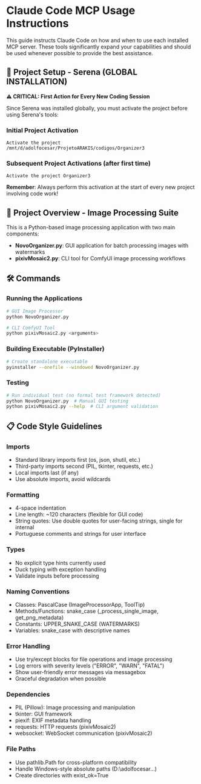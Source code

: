 # Claude Code MCP Usage Instructions

This guide instructs Claude Code on how and when to use each installed MCP server. These tools significantly expand your capabilities and should be used whenever possible to provide the best assistance.

## 🚀 Project Setup - Serena (GLOBAL INSTALLATION)

**⚠️ CRITICAL: First Action for Every New Coding Session**

Since Serena was installed globally, you must activate the project before using Serena's tools:

### Initial Project Activation
```
Activate the project /mnt/d/adolfocesar/ProjetoARAKIS/codigos/Organizer3
```

### Subsequent Project Activations (after first time)
```
Activate the project Organizer3
```

**Remember**: Always perform this activation at the start of every new project involving code work!

## 📁 Project Overview - Image Processing Suite

This is a Python-based image processing application with two main components:
- **NovoOrganizer.py**: GUI application for batch processing images with watermarks
- **pixivMosaic2.py**: CLI tool for ComfyUI image processing workflows

## 🛠️ Commands

### Running the Applications
```bash
# GUI Image Processor
python NovoOrganizer.py

# CLI ComfyUI Tool  
python pixivMosaic2.py <arguments>
```

### Building Executable (PyInstaller)
```bash
# Create standalone executable
pyinstaller --onefile --windowed NovoOrganizer.py
```

### Testing
```bash
# Run individual test (no formal test framework detected)
python NovoOrganizer.py  # Manual GUI testing
python pixivMosaic2.py --help  # CLI argument validation
```

## 📋 Code Style Guidelines

### Imports
- Standard library imports first (os, json, shutil, etc.)
- Third-party imports second (PIL, tkinter, requests, etc.) 
- Local imports last (if any)
- Use absolute imports, avoid wildcards

### Formatting
- 4-space indentation
- Line length: ~120 characters (flexible for GUI code)
- String quotes: Use double quotes for user-facing strings, single for internal
- Portuguese comments and strings for user interface

### Types
- No explicit type hints currently used
- Duck typing with exception handling
- Validate inputs before processing

### Naming Conventions
- Classes: PascalCase (ImageProcessorApp, ToolTip)
- Methods/Functions: snake_case (_process_single_image, get_png_metadata)
- Constants: UPPER_SNAKE_CASE (WATERMARKS)
- Variables: snake_case with descriptive names

### Error Handling
- Use try/except blocks for file operations and image processing
- Log errors with severity levels ("ERROR", "WARN", "FATAL")
- Show user-friendly error messages via messagebox
- Graceful degradation when possible

### Dependencies
- PIL (Pillow): Image processing and manipulation
- tkinter: GUI framework 
- piexif: EXIF metadata handling
- requests: HTTP requests (pixivMosaic2)
- websocket: WebSocket communication (pixivMosaic2)

### File Paths
- Use pathlib.Path for cross-platform compatibility
- Handle Windows-style absolute paths (D:\adolfocesar\...)
- Create directories with exist_ok=True